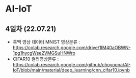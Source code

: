 # AI-IoT

## 4일차 (22.07.21)
- 흑백 영상 데이터 MNIST 영상분류 :
https://colab.research.google.com/drive/1IM40aOBWN-1pg1hycgWse2VMGSuHNWro
- CIFAR10 컬러영상분류 :
https://colab.research.google.com/github/choyoona/AI-IoT/blob/main/material/deep_learning/cnn_cifar10.ipynb

